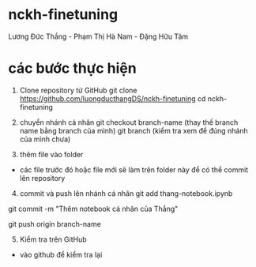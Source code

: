 # nckh-finetuning
Lương Đức Thắng - Phạm Thị Hà Nam - Đặng Hữu Tâm

# các bước thực hiện

1. Clone repository từ GitHub
git clone https://github.com/luongducthangDS/nckh-finetuning
cd nckh-finetuning

2. chuyển nhánh cá nhân
git checkout branch-name (thay thế branch name bằng branch của mình)
git branch (kiểm tra xem để đúng nhánh của mình chưa)

3. thêm file vào folder
- các file trước đó hoặc file mới sẽ làm trên folder này để có thể commit lên repository

4. commit và push lên nhánh cá nhân
git add thang-notebook.ipynb

git commit -m "Thêm notebook cá nhân của Thắng"

git push origin branch-name

5. Kiểm tra trên GitHub
- vào github để kiểm tra lại
